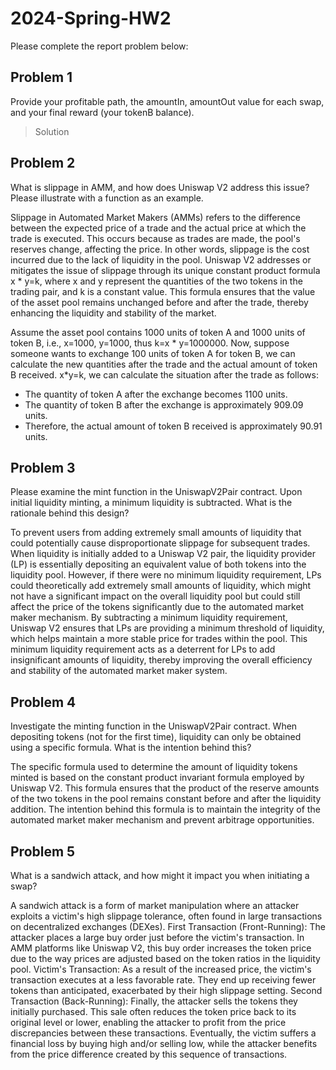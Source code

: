 # 2024-Spring-HW2

Please complete the report problem below:

## Problem 1
Provide your profitable path, the amountIn, amountOut value for each swap, and your final reward (your tokenB balance).

> Solution

## Problem 2
What is slippage in AMM, and how does Uniswap V2 address this issue? Please illustrate with a function as an example.

Slippage in Automated Market Makers (AMMs) refers to the difference between the expected price of a trade and the actual price at which the trade is executed. This occurs because as trades are made, the pool's reserves change, affecting the price. In other words, slippage is the cost incurred due to the lack of liquidity in the pool.
Uniswap V2 addresses or mitigates the issue of slippage through its unique constant product formula x * y=k, where x and y represent the quantities of the two tokens in the trading pair, and k is a constant value. This formula ensures that the value of the asset pool remains unchanged before and after the trade, thereby enhancing the liquidity and stability of the market.

Assume the asset pool contains 1000 units of token A and 1000 units of token B, i.e., x=1000, y=1000, thus k=x * y=1000000. Now, suppose someone wants to exchange 100 units of token A for token B, we can calculate the new quantities after the trade and the actual amount of token B received.
x*y=k, we can calculate the situation after the trade as follows:

* The quantity of token A after the exchange becomes 1100 units.
* The quantity of token B after the exchange is approximately 909.09 units.
* Therefore, the actual amount of token B received is approximately 90.91 units.

## Problem 3
Please examine the mint function in the UniswapV2Pair contract. Upon initial liquidity minting, a minimum liquidity is subtracted. What is the rationale behind this design?

To prevent users from adding extremely small amounts of liquidity that could potentially cause disproportionate slippage for subsequent trades.
When liquidity is initially added to a Uniswap V2 pair, the liquidity provider (LP) is essentially depositing an equivalent value of both tokens into the liquidity pool. However, if there were no minimum liquidity requirement, LPs could theoretically add extremely small amounts of liquidity, which might not have a significant impact on the overall liquidity pool but could still affect the price of the tokens significantly due to the automated market maker mechanism.
By subtracting a minimum liquidity requirement, Uniswap V2 ensures that LPs are providing a minimum threshold of liquidity, which helps maintain a more stable price for trades within the pool. This minimum liquidity requirement acts as a deterrent for LPs to add insignificant amounts of liquidity, thereby improving the overall efficiency and stability of the automated market maker system.

## Problem 4
Investigate the minting function in the UniswapV2Pair contract. When depositing tokens (not for the first time), liquidity can only be obtained using a specific formula. What is the intention behind this?

The specific formula used to determine the amount of liquidity tokens minted is based on the constant product invariant formula employed by Uniswap V2. This formula ensures that the product of the reserve amounts of the two tokens in the pool remains constant before and after the liquidity addition. The intention behind this formula is to maintain the integrity of the automated market maker mechanism and prevent arbitrage opportunities.

## Problem 5
What is a sandwich attack, and how might it impact you when initiating a swap?

A sandwich attack is a form of market manipulation where an attacker exploits a victim's high slippage tolerance, often found in large transactions on decentralized exchanges (DEXes).
First Transaction (Front-Running): The attacker places a large buy order just before the victim's transaction. In AMM platforms like Uniswap V2, this buy order increases the token price due to the way prices are adjusted based on the token ratios in the liquidity pool.
Victim's Transaction: As a result of the increased price, the victim's transaction executes at a less favorable rate. They end up receiving fewer tokens than anticipated, exacerbated by their high slippage setting.
Second Transaction (Back-Running): Finally, the attacker sells the tokens they initially purchased. This sale often reduces the token price back to its original level or lower, enabling the attacker to profit from the price discrepancies between these transactions. Eventually, the victim suffers a financial loss by buying high and/or selling low, while the attacker benefits from the price difference created by this sequence of transactions.



